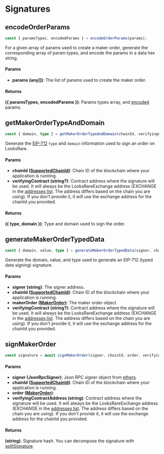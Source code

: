 # Signatures

## encodeOrderParams

```ts
const { paramsTypes, encodedParams } = encodeOrderParams(params);
```

For a given array of params used to create a maker order, generate the corresponding array of param types, and encode the params in a data hex string.

#### Params

- **params (any[])**: The list of params used to create the maker order.

#### Returns

**({ paramsTypes, encodedParams })**: Params types array, and [encoded](https://docs.ethers.io/v5/api/utils/abi/coder/#AbiCoder-encode) params.

## getMakerOrderTypeAndDomain

```ts
const { domain, type } = getMakerOrderTypeAndDomain(chainId, verifyingContract);
```

Generate the [EIP-712](https://eips.ethereum.org/EIPS/eip-712) `type` and `domain` information used to sign an order on LooksRare.

#### Params

- **chainId ([SupportedChainId](https://github.com/LooksRare/looksrare-sdk/blob/master/src/types/enum.ts#L1))**: Chain ID of the blockchain where your application is running.
- **verifyingContract (string?)**: Contract address where the signature will be used. It will always be the LooksRareExchange address (EXCHANGE in the [addresses list](https://github.com/LooksRare/looksrare-sdk/blob/master/src/constants/addresses.ts#L10). The address differs based on the chain you are using). If you don't provide it, it will use the exchange address for the chainId you provided.

#### Returns

**({ type, domain })**: Type and domain used to sign the order.

## generateMakerOrderTypedData

```ts
const { domain, value, type } = generateMakerOrderTypedData(signer, chainId, makerOrder, verifyingContract);
```

Generate the domain, value, and type used to generate an EIP-712 (typed data signing) signature.

#### Params

- **signer (string)**: The signer address.
- **chainId ([SupportedChainId](https://github.com/LooksRare/looksrare-sdk/blob/master/src/types/enum.ts#L1))**: Chain ID of the blockchain where your application is running.
- **makerOrder ([MakerOrder](https://github.com/LooksRare/looksrare-sdk/blob/master/src/types/orders.ts#L7))**: The maker order object.
- **verifyingContract (string?)**: Contract address where the signature will be used. It will always be the LooksRareExchange address (EXCHANGE in the [addresses list](https://github.com/LooksRare/looksrare-sdk/blob/master/src/constants/addresses.ts#L10). The address differs based on the chain you are using). If you don't provide it, it will use the exchange address for the chainId you provided.

## signMakerOrder

```ts
const signature = await signMakerOrder(signer, chainId, order, verifyingContractAddress);
```

#### Params

- **signer (JsonRpcSigner)**: Json RPC signer object from [ethers](https://docs.ethers.io/v5/api/providers/jsonrpc-provider/#JsonRpcSigner).
- **chainId ([SupportedChainId](https://github.com/LooksRare/looksrare-sdk/blob/master/src/types/enum.ts#L1))**: Chain ID of the blockchain where your application is running.
- **order ([MakerOrder](https://github.com/LooksRare/looksrare-sdk/blob/master/src/types/sign.ts#L9))**:
- **verifyingContractAddress (string)**: Contract address where the signature will be used. It will always be the LooksRareExchange address (EXCHANGE in the [addresses list](https://github.com/LooksRare/looksrare-sdk/blob/master/src/constants/addresses.ts#L10). The address differs based on the chain you are using). If you don't provide it, it will use the exchange address for the chainId you provided.

#### Returns

**(string)**: Signature hash. You can decompose the signature with [splitSignature](https://docs.ethers.io/v5/api/utils/bytes/#utils-splitSignature).
